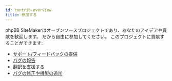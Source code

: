```yaml
---
id: contrib-overview
title: 参加する
---
```


phpBB SiteMakerはオープンソースプロジェクトであり、あなたのアイデアや貢献を歓迎します。 だから自由に参加してください。 このプロジェクトに貢献することができます:

* [サポート/フィードバックの提供](https://www.phpbb.com/customise/db/extension/phpbb_sitemaker_2)
* [バグの報告](https://github.com/blitze/phpBB-ext-sitemaker/issues)
* [翻訳を支援する](./contrib-translators.md)
* [バグの修正や機能の追加](./contrib-pull-requests.md)